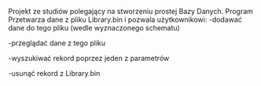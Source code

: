 Projekt ze studiów polegający na stworzeniu prostej Bazy Danych.
Program Przetwarza dane z pliku Library.bin i pozwala użytkownikowi: 
  -dodawać dane do tego pliku (wedle wyznaczonego schematu)
  
  -przeglądać dane z tego pliku
  
  -wyszukiwać rekord poprzez jeden z parametrów
  
  -usunąć rekord z Library.bin
